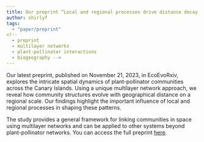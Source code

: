 ```yaml
---
title: Our preprint “Local and regional processes drive distance decay in structure in a spatial multilayer plant-pollinator network” is now available on EcoEvoRxiv!
author: shirlyf
tags:
  - "paper/preprint"
<!--
  - preprint
  - multilayer networks
  - plant-pollinator interactions
  - biogeography -->
---
```


Our latest preprint, published on November 21, 2023, in EcoEvoRxiv, explores the intricate spatial dynamics of plant-pollinator communities across the Canary Islands. Using a unique multilayer network approach, we reveal how community structures evolve with geographical distance on a regional scale. Our findings highlight the important influence of local and regional processes in shaping these patterns.

The study provides a general framework for linking communities in space using multilayer networks and can be applied to other systems beyond plant-pollinator networks. You can access the full preprint [here](https://ecoevorxiv.org/repository/view/6289/).

